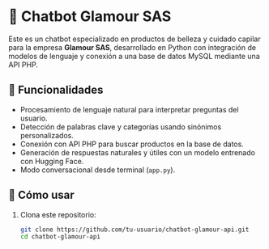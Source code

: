 # 🤖 Chatbot Glamour SAS

Este es un chatbot especializado en productos de belleza y cuidado capilar para la empresa **Glamour SAS**, desarrollado en Python con integración de modelos de lenguaje y conexión a una base de datos MySQL mediante una API PHP.

## 🧠 Funcionalidades

- Procesamiento de lenguaje natural para interpretar preguntas del usuario.
- Detección de palabras clave y categorías usando sinónimos personalizados.
- Conexión con API PHP para buscar productos en la base de datos.
- Generación de respuestas naturales y útiles con un modelo entrenado con Hugging Face.
- Modo conversacional desde terminal (`app.py`).

## 🚀 Cómo usar

1. Clona este repositorio:
   ```bash
   git clone https://github.com/tu-usuario/chatbot-glamour-api.git
   cd chatbot-glamour-api
